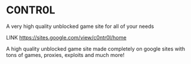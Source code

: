 # C0NTR0L
A very high quality unblocked game site for all of your needs

LINK
https://sites.google.com/view/c0ntr0l/home

A high quality unblocked game site made completely on google sites with tons of games, proxies, exploits and much more!
